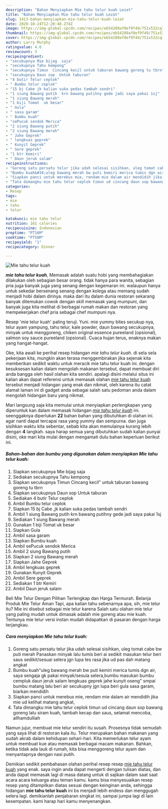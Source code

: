 ```yaml
---
description: "Bahan Menyiapkan Mie tahu telur kuah Lezat"
title: "Bahan Menyiapkan Mie tahu telur kuah Lezat"
slug: 1413-bahan-menyiapkan-mie-tahu-telur-kuah-lezat
date: 2020-10-24T12:20:48.274Z
image: https://img-global.cpcdn.com/recipes/eb54289af0ef9f49/751x532cq70/mie-tahu-telur-kuah-foto-resep-utama.jpg
thumbnail: https://img-global.cpcdn.com/recipes/eb54289af0ef9f49/751x532cq70/mie-tahu-telur-kuah-foto-resep-utama.jpg
cover: https://img-global.cpcdn.com/recipes/eb54289af0ef9f49/751x532cq70/mie-tahu-telur-kuah-foto-resep-utama.jpg
author: Larry Murphy
ratingvalue: 4.6
reviewcount: 3
recipeingredient:
- "secukupnya Mie bijag  saja"
- "secukupnya Tahu kempong"
- "secukupnya Timun  Cincang kecil untuk taburan bawang goreng tu tbrn"
- "secukupnya Daun sop  Untuk taburan"
- "4 butir Telur ceplok"
- " Bumbu telur ceplok"
- "15 bj Cabe jk kalian suka pedas tambah sendri"
- "1 siung Bawang putih  krn bawang putihny gede jadi saya pakai 1sj"
- "1 siung Bawang merah"
- "1 biji Tomat  uk besar"
- " Gula"
- " sasa garam"
- " Bumbu kuah"
- "sePucuk sendok Merica"
- "2 siung Bawang putih"
- "2 siung Bawang merah"
- " Jahe Geprek"
- " lengkuas geprek"
- " Kunyit Geprek"
- " Sere geprek"
- "1 btr Kemiri"
- " Daun jeruk salam"
recipeinstructions:
- "Goreng satu persatu telur jika udah selesai sisihkan, uleg tomat cabe bw puti merah Panaskan minyak lalu tumis beri ai sedikit masukan telur beri saus sedikit/sesuai selera jgn lupa tes rasa jika ud pas dah matang angkat"
- "Bumbu kuah&#34;uleg bawang merah bw puti kemiri merica tumis dgn air, saya sengaja gk pakai minyak/sesuia selera,bumbu masukan bumbu cempluk daun jeruk salam lengkuas geprek jahe kunyit oseng&#34; smpai bumbu matang lalu beri air secukupny jgn lupa beri gula sasa garam, biarkan mendidih"
- "Siapkan panci untuk merebus mie, rendam mie dalam air mendidih jika mie ud kelihat matang angkat,"
- "Tata dimangku mie tahu telur ceplok timun ud cincang daun sop bawang goreng lalu siram kuah, tambah kecap dan saus, selamat mencoba, allhamdulliah"
categories:
- Resep
tags:
- mie
- tahu
- telur

katakunci: mie tahu telur 
nutrition: 161 calories
recipecuisine: Indonesian
preptime: "PT16M"
cooktime: "PT58M"
recipeyield: "1"
recipecategory: Dinner

---
```



![Mie tahu telur kuah](https://img-global.cpcdn.com/recipes/eb54289af0ef9f49/751x532cq70/mie-tahu-telur-kuah-foto-resep-utama.jpg)

<b><i>mie tahu telur kuah</i></b>, Memasak adalah suatu hobi yang membahagiakan dilakukan oleh sebagian besar orang. tidak hanya para wanita, sebagian pria juga banyak juga yang senang dengan kegemaran ini. walaupun hanya untuk sekedar bersenang senang dengan kolega atau memang sudah menjadi hobi dalam dirinya. maka dari itu dalam dunia restoran sekarang banyak ditemukan cowok dengan skill memasak yang mumpuni, dan banyak juga kita melihat di berbagai rumah makan dan restoran yang mempekerjakan chef pria sebagai chef mumpuni nya.

Resep &#39;mie telur kuah&#39; paling teruji. Yuni. mie yummy bites secukup nya, telur ayam yampung, tahu telur, kale powder, daun bawang secukupnya, minyak untuk menggoreng, chiken original essence pureeland (opsional), salmon soy sauce pureeland (opsional). Cuaca hujan terus, enaknya makan yang hangat-hangat.

Oke, kita awali ke perihal resep hidangan <i>mie tahu telur kuah</i>. di sela sela pekerjaan kita, mungkin akan terasa menggembirakan jika sejenak kita memberikan sedikit waktu untuk meracik mie tahu telur kuah ini. dengan kesuksesan kalian dalam mengolah makanan tersebut, dapat membuat diri anda bangga oleh hasil olahan kita sendiri. apalagi disini melalui situs ini kalian akan dapat referensi untuk memasak olahan <u>mie tahu telur kuah</u> tersebut menjadi hidangan yang enak dan nikmat, oleh karena itu catat alamat laman ini di gadget anda sebagai salah satu pedoman anda dalam mengolah hidangan baru yang nikmat.


Mari langsung saja kita memulai untuk menyiapkan perlengkapan yang diperuntuk kan dalam memasak hidangan <u><i>mie tahu telur kuah</i></u> ini. seenggaknya diperlukan <b>22</b> bahan bahan yang dibutuhkan di olahan ini. agar nanti dapat tercapai rasa yang yummy dan sempurna. dan juga sisihkan waktu kita sebentar, sebab kita akan memulainya kurang lebih dengan <b>4</b> langkah. saya harap semua yang dibutuhkan sudah kalian punyai disini, oke mari kita mulai dengan mengamati dulu bahan keperluan berikut ini.

<!--inarticleads1-->

##### Bahan-bahan dan bumbu yang digunakan dalam menyiapkan Mie tahu telur kuah:

1. Siapkan secukupnya Mie bijag  saja
1. Sediakan secukupnya Tahu kempong
1. Siapkan secukupnya Timun  Cincang kecil&#34; untuk taburan bawang goreng tu tbrn
1. Siapkan secukupnya Daun sop  Untuk taburan
1. Sediakan 4 butir Telur ceplok
1. Ambil  Bumbu telur ceplok
1. Siapkan 15 bj Cabe ,jk kalian suka pedas tambah sendri
1. Ambil 1 siung Bawang putih  krn bawang putihny gede jadi saya pakai 1sj
1. Sediakan 1 siung Bawang merah
1. Gunakan 1 biji Tomat  uk besar
1. Siapkan  Gula
1. Ambil  sasa garam
1. Siapkan  Bumbu kuah
1. Ambil sePucuk sendok Merica
1. Ambil 2 siung Bawang putih
1. Siapkan 2 siung Bawang merah
1. Siapkan  Jahe Geprek
1. Ambil  lengkuas geprek
1. Gunakan  Kunyit Geprek
1. Ambil  Sere geprek
1. Sediakan 1 btr Kemiri
1. Ambil  Daun jeruk salam


Beli Mie Telur Dengan Pilihan Terlengkap dan Harga Termurah. Belanja Produk Mie Telur Aman Tapi, apa kalian tahu sebenarnya apa, sih, mie telur itu? Mie ini disebut sebagai mie telur karena Salah satu olahan mie telur yang paling mudah untuk dimasak adalah mie goreng atau mie kuah. Tentunya mie telur versi instan mudah didapatkan di pasaran dengan harga terjangkau. 

<!--inarticleads2-->

##### Cara menyiapkan Mie tahu telur kuah:

1. Goreng satu persatu telur jika udah selesai sisihkan, uleg tomat cabe bw puti merah Panaskan minyak lalu tumis beri ai sedikit masukan telur beri saus sedikit/sesuai selera jgn lupa tes rasa jika ud pas dah matang angkat
1. Bumbu kuah&#34;uleg bawang merah bw puti kemiri merica tumis dgn air, saya sengaja gk pakai minyak/sesuia selera,bumbu masukan bumbu cempluk daun jeruk salam lengkuas geprek jahe kunyit oseng&#34; smpai bumbu matang lalu beri air secukupny jgn lupa beri gula sasa garam, biarkan mendidih
1. Siapkan panci untuk merebus mie, rendam mie dalam air mendidih jika mie ud kelihat matang angkat,
1. Tata dimangku mie tahu telur ceplok timun ud cincang daun sop bawang goreng lalu siram kuah, tambah kecap dan saus, selamat mencoba, allhamdulliah


Namun jujur, membuat mie telur sendiri itu susah. Prosesnya tidak semudah yang saya lihat di restoran kala itu. Telur merupakan bahan makanan yang sudah akrab dalam kehidupan sehari-hari. Kita memerlukan telur ayam untuk membuat kue atau memasak berbagai macam makanan. Bahkan, ketika tidak ada lauk di rumah, kita bisa menggoreng telur ayam dan menyantapnya dengan nasi putih. 

Demikian sedikit pembahasan olahan perihal resep resep <u>mie tahu telur kuah</u> yang enak. saya ingin anda dapat mengerti dengan tulisan diatas, dan anda dapat memasak lagi di masa datang untuk di sajikan dalam saat saat acara acara keluarga atau teman kamu. kamu bisa menyesuaikan resep resep yang ditampilkan diatas sesuai dengan keinginan anda, sehingga hidangan <b>mie tahu telur kuah</b> ini bs menjadi lebih endess dan menggugah selera lagi. demikianlah penjabaran singkat ini, sampai jumpa lagi di lain kesempatan. kami harap hari kamu menyenangkan.

